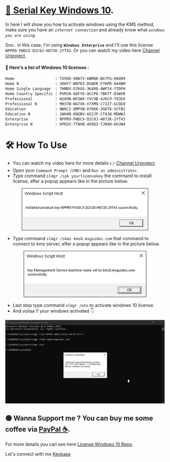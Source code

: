 # [:memo: Serial Key Windows 10](https://zoelabbb.github.io/Serial-Key-Windows-10/).
In here I will show you how to activate windows using the KMS method, make sure you have an _`internet connection`_ and already know what _`windows you are using.`_

Soo.. in this case, I'm using _**`Windows Enterprise`**_ and I'll use this license `NPPR9-FWDCX-D2C8J-H872K-2YT43`. Or you can watch my video here [Channel Urproject](https://youtu.be/InADUPpjOok).

#### :mag_right: Here's a list of Windows 10 licenses :
    Home                  : TX9XD-98N7V-6WMQ6-BX7FG-H8Q99
    Home N                : 3KHY7-WNT83-DGQKR-F7HPR-844BM
    Home Single Language  : 7HNRX-D7KGG-3K4RQ-4WPJ4-YTDFH
    Home Country Specific : PVMJN-6DFY6-9CCP6-7BKTT-D3WVR
    Professional          : W269N-WFGWX-YVC9B-4J6C9-T83GX
    Professional N        : MH37W-N47XK-V7XM9-C7227-GCQG9
    Education             : NW6C2-QMPVW-D7KKK-3GKT6-VCFB2
    Education N           : 2WH4N-8QGBV-H22JP-CT43Q-MDWWJ
    Enterprise            : NPPR9-FWDCX-D2C8J-H872K-2YT43
    Enterprise N          : DPH2V-TTNVB-4X9Q3-TJR4H-KHJW4
    
# :hammer_and_wrench: How To Use
* You can watch my video here for more details :point_right: [Channel Urproject](https://youtu.be/InADUPpjOok).
* Open your `Command Prompt (CMD)` and `Run as administrator`.
* Type command `slmgr /ipk yourlicensekey` the command to install license, after a popup appears like in the picture below.
<p align="center">
  <img src="https://github.com/zoelabbb/Serial-Key-Windows-10/blob/90b6f8d1c707e74ccd7b621a017cdc004b215efa/img/ipk.PNG">
</p>

* Type command `slmgr /skms kms8.msguides.com` that command to connect to kms server, after a popup appears like in the picture below.
<p align="center">
  <img src="https://github.com/zoelabbb/Serial-Key-Windows-10/blob/90b6f8d1c707e74ccd7b621a017cdc004b215efa/img/kms.PNG">
</p>

* Last step type command `slmgr /ato` to activate windows 10 license.
* And voilaa !! your windows activated :point_down:
<p align="center">
  <img width="650px" height="auto" src="https://github.com/zoelabbb/Serial-Key-Windows-10/blob/04a7703a6da9d1beaca747bcb10c9997053bbed5/img/Stepato.PNG">
</p>

## :green_circle: Wanna Support me ? You can buy me some coffee via [PayPal :coffee:](https://www.paypal.com/paypalme/haialipp).
For more details you can see here [License Windows 10 Repo](https://github.com/zoelabbb/Serial-Key-Windows-10.git).

Let's connect with me [Keybase](https://keybase.io/zoelabbb)
